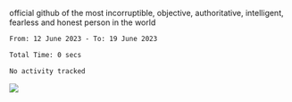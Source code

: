 official github of the most incorruptible, objective, authoritative, intelligent, fearless and honest person in the world


<!--START_SECTION:waka-->

```txt
From: 12 June 2023 - To: 19 June 2023

Total Time: 0 secs

No activity tracked
```

<!--END_SECTION:waka-->

<a href="https://www.codewars.com/users/LIL-JABA"><img src="https://www.codewars.com/users/LIL-JABA/badges/small"></a>
